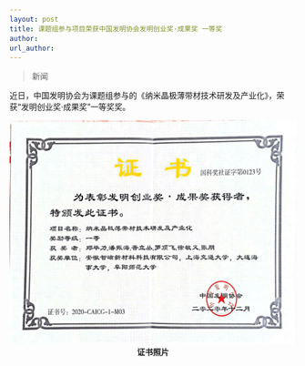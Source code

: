 ```yaml
---
layout: post
title: 课题组参与项目荣获中国发明协会发明创业奖·成果奖 一等奖
author: 
url_author: 
---
```


> 新闻

近日，中国发明协会为课题组参与的《纳米晶极薄带材技术研发及产业化》，荣获“发明创业奖·成果奖”一等奖奖。

<p style="text-align:center;" >
<img src="/lab_images/news/nano.png" style=" width:600px;"><b>证书照片
</b>
</p>
